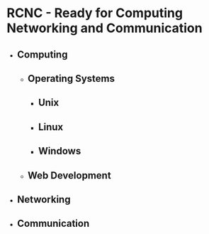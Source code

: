 <h1>RCNC - Ready for Computing Networking and Communication</h1>
<ul>
  <li>
    <h2>Computing</h2>
    <ul>
      <li><h2>Operating Systems</h2></li>
      <ul>
        <li><h2>Unix</h2></li>
        <li><h2>Linux</h2></li>
        <li><h2>Windows</h2></li>
      </ul>
      <li><h2>Web Development</h2></li>
    </ul>
  </li>
  <li><h2>Networking</h2></li>
  <li><h2>Communication</h2></li>
</ul>
